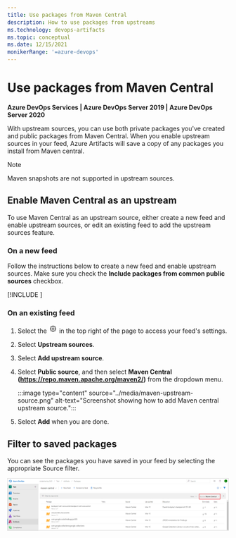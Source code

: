 ```yaml
---
title: Use packages from Maven Central
description: How to use packages from upstreams
ms.technology: devops-artifacts
ms.topic: conceptual
ms.date: 12/15/2021
monikerRange: '=azure-devops'
---
```


# Use packages from Maven Central

**Azure DevOps Services | Azure DevOps Server 2019 | Azure DevOps Server 2020**

With upstream sources, you can use both private packages you've created and public packages from Maven Central. When you enable upstream sources in your feed, Azure Artifacts will save a copy of any packages you install from Maven central.

> [!NOTE]
> Maven snapshots are not supported in upstream sources.

## Enable Maven Central as an upstream

To use Maven Central as an upstream source, either create a new feed and enable upstream sources, or edit an existing feed to add the upstream sources feature.

### On a new feed

Follow the instructions below to create a new feed and enable upstream sources. Make sure you check the **Include packages from common public sources** checkbox.

[!INCLUDE [](../includes/create-feed.md)]

### On an existing feed

1. Select the ![gear icon](../../media/icons/gear-icon.png)  in the top right of the page to access your feed's settings.

1. Select **Upstream sources**.

1. Select **Add upstream source**.

1. Select **Public source**, and then select **Maven Central (https://repo.maven.apache.org/maven2/)** from the dropdown menu.

    :::image type="content" source="../media/maven-upstream-source.png" alt-text="Screenshot showing how to add Maven central upstream source.":::

1. Select **Add** when you are done.

## Filter to saved packages

You can see the packages you have saved in your feed by selecting the appropriate Source filter.

![Viewing your cached packages](media/view-cached-packages.png)